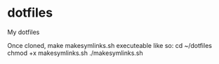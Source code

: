 # dotfiles
My dotfiles

Once cloned, make makesymlinks.sh executeable like so:
cd ~/dotfiles
chmod +x makesymlinks.sh
./makesymlinks.sh
